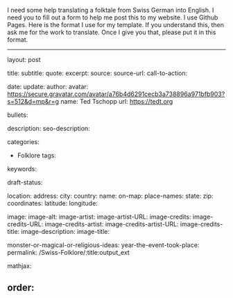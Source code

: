 I need some help translating a folktale from Swiss German into English.  I need you to fill out a form to help me post this to my website.  I use Github Pages.  Here is the format I use for my template.  If you understand this, then ask me for the work to translate.  Once I give you that, please put it in this format.

---
layout: post

title: 
subtitle:
quote:
excerpt: 
source:
source-url:
call-to-action:

date: 
update:
author:
    avatar: https://secure.gravatar.com/avatar/a76b4d6291cecb3a738896a971bfb903?s=512&d=mp&r=g
    name: Ted Tschopp
    url: https://tedt.org

bullets:

description: 
seo-description:

categories:
- Folklore
tags:

keywords: 

draft-status:

location:
    address:
    city:
    country:
    name:
    on-map: 
    place-names: 
    state:
    zip:
coordinates:
    latitude: 
    longitude:

image: 
image-alt: 
image-artist:
image-artist-URL:
image-credits:
image-credits-URL:
image-credits-artist: 
image-credits-artist-URL:
image-credits-title: 
image-description:
image-title:

monster-or-magical-or-religious-ideas: 
year-the-event-took-place:
permalink: /Swiss-Folklore/:title:output_ext

mathjax:

order:
---
